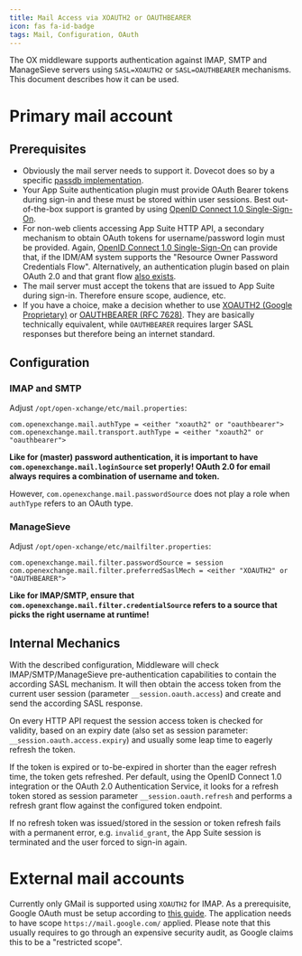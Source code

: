 ```yaml
---
title: Mail Access via XOAUTH2 or OAUTHBEARER
icon: fas fa-id-badge
tags: Mail, Configuration, OAuth
---
```


The OX middleware supports authentication against IMAP, SMTP and ManageSieve servers using `SASL=XOAUTH2` or `SASL=OAUTHBEARER` mechanisms. This document describes how it can be used.


# Primary mail account

## Prerequisites

* Obviously the mail server needs to support it. Dovecot does so by a specific [passdb implementation](https://doc.dovecot.org/configuration_manual/authentication/oauth2).
* Your App Suite authentication plugin must provide OAuth Bearer tokens during sign-in and these must be stored within user sessions. Best out-of-the-box support is granted by using [OpenID Connect 1.0 Single-Sign-On](../login_and_sessions/openid_connect_1.0_sso.html).
* For non-web clients accessing App Suite HTTP API, a secondary mechanism to obtain OAuth tokens for username/password login must be provided. Again, [OpenID Connect 1.0 Single-Sign-On](../login_and_sessions/openid_connect_1.0_sso.html) can provide that, if the IDM/AM system supports the "Resource Owner Password Credentials Flow". Alternatively, an authentication plugin based on plain OAuth 2.0 and that grant flow [also exists](../login_and_sessions/oauth_password_grant.html).
* The mail server must accept the tokens that are issued to App Suite during sign-in. Therefore ensure scope, audience, etc.
* If you have a choice, make a decision whether to use [XOAUTH2 (Google Proprietary)](https://developers.google.com/gmail/imap/xoauth2-protocol) or [OAUTHBEARER (RFC 7628)](https://tools.ietf.org/html/rfc7628). They are basically technically equivalent, while `OAUTHBEARER` requires larger SASL responses but therefore being an internet standard.


## Configuration

### IMAP and SMTP

Adjust `/opt/open-xchange/etc/mail.properties`:

```
com.openexchange.mail.authType = <either "xoauth2" or "oauthbearer">
com.openexchange.mail.transport.authType = <either "xoauth2" or "oauthbearer">
```

**Like for (master) password authentication, it is important to have `com.openexchange.mail.loginSource` set properly! OAuth 2.0 for email always requires a combination of username and token.**

However, `com.openexchange.mail.passwordSource` does not play a role when `authType` refers to an OAuth type.


### ManageSieve

Adjust `/opt/open-xchange/etc/mailfilter.properties`:

```
com.openexchange.mail.filter.passwordSource = session
com.openexchange.mail.filter.preferredSaslMech = <either "XOAUTH2" or "OAUTHBEARER">
```

**Like for IMAP/SMTP, ensure that `com.openexchange.mail.filter.credentialSource` refers to a source that picks the right username at runtime!**


## Internal Mechanics

With the described configuration, Middleware will check IMAP/SMTP/ManageSieve pre-authentication capabilities to contain the according SASL mechanism. It will then obtain the access token from the current user session (parameter `__session.oauth.access`) and create and send the according SASL response.

On every HTTP API request the session access token is checked for validity, based on an expiry date (also set as session parameter: `__session.oauth.access.expiry`) and usually some leap time to eagerly refresh the token.

If the token is expired or to-be-expired in shorter than the eager refresh time, the token gets refreshed. Per default, using the OpenID Connect 1.0 integration or the OAuth 2.0 Authentication Service, it looks for a refresh token stored as session parameter `__session.oauth.refresh` and performs a refresh grant flow against the configured token endpoint.

If no refresh token was issued/stored in the session or token refresh fails with a permanent error, e.g. `invalid_grant`, the App Suite session is terminated and the user forced to sign-in again.


# External mail accounts

Currently only GMail is supported using `XOAUTH2` for IMAP. As a prerequisite, Google OAuth must be setup according to [this guide](../3rd_party_integrations/google.html). The application needs to have scope `https://mail.google.com/` applied. Please note that this usually requires to go through an expensive security audit, as Google claims this to be a "restricted scope".
